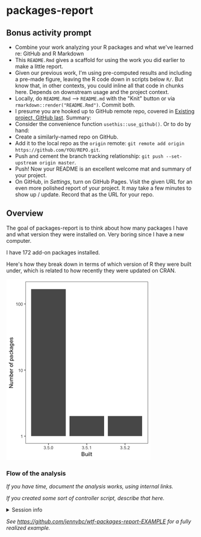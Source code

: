 
<!-- README.md is generated from README.Rmd. Please edit that file -->
packages-report
===============

Bonus activity prompt
---------------------

-   Combine your work analyzing your R packages and what we've learned re: GitHub and R Markdown
-   This `README.Rmd` gives a scaffold for using the work you did earlier to make a little report.
-   Given our previous work, I'm using pre-computed results and including a pre-made figure, leaving the R code down in scripts below `R/`. But know that, in other contexts, you could inline all that code in chunks here. Depends on downstream usage and the project context.
-   Locally, do `README.Rmd` --&gt; `README.md` with the "Knit" button or via `rmarkdown::render("README.Rmd")`. Commit both.
-   I presume you are hooked up to GitHub remote repo, covered in [Existing project, GitHub last](https://happygitwithr.com/existing-github-last.html). Summary:
-   Consider the convenience function `usethis::use_github()`. Or to do by hand:
-   Create a similarly-named repo on GitHub.
-   Add it to the local repo as the `origin` remote: `git remote add origin https://github.com/YOU/REPO.git`.
-   Push and cement the branch tracking relationship: `git push --set-upstream origin master`.
-   Push! Now your README is an excellent welcome mat and summary of your project.
-   On GitHub, in *Settings*, turn on GitHub Pages. Visit the given URL for an even more polished report of your project. It may take a few minutes to show up / update. Record that as the URL for your repo.

Overview
--------

The goal of packages-report is to think about how many packages I have and what version they were installed on. Very boring since I have a new computer.

I have 172 add-on packages installed.

Here's how they break down in terms of which version of R they were built under, which is related to how recently they were updated on CRAN.

![](shhh-secret-for-later-README_files/figure-markdown_github/unnamed-chunk-2-1.png)

### Flow of the analysis

*If you have time, document the analysis works, using internal links.*

*If you created some sort of controller script, describe that here.*

<details>

<summary>Session info</summary>

``` r
devtools::session_info()
#> Session info -------------------------------------------------------------
#>  setting  value                       
#>  version  R version 3.5.2 (2018-12-20)
#>  system   x86_64, darwin15.6.0        
#>  ui       X11                         
#>  language (EN)                        
#>  collate  en_CA.UTF-8                 
#>  tz       America/Winnipeg            
#>  date     2019-01-16
#> Packages -----------------------------------------------------------------
#>  package    * version date       source         
#>  assertthat   0.2.0   2017-04-11 CRAN (R 3.5.0) 
#>  backports    1.1.2   2017-12-13 CRAN (R 3.5.0) 
#>  base       * 3.5.2   2018-12-22 local          
#>  bindr        0.1.1   2018-03-13 CRAN (R 3.5.0) 
#>  bindrcpp   * 0.2.2   2018-03-29 CRAN (R 3.5.0) 
#>  broom        0.5.0   2018-07-17 CRAN (R 3.5.0) 
#>  cellranger   1.1.0   2016-07-27 CRAN (R 3.5.0) 
#>  cli          1.0.0   2017-11-05 CRAN (R 3.5.0) 
#>  colorspace   1.3-2   2016-12-14 CRAN (R 3.5.0) 
#>  compiler     3.5.2   2018-12-22 local          
#>  crayon       1.3.4   2017-09-16 CRAN (R 3.5.0) 
#>  datasets   * 3.5.2   2018-12-22 local          
#>  devtools   * 1.13.6  2018-06-27 CRAN (R 3.5.0) 
#>  digest       0.6.16  2018-08-22 CRAN (R 3.5.0) 
#>  dplyr      * 0.7.8   2018-11-10 cran (@0.7.8)  
#>  evaluate     0.11    2018-07-17 CRAN (R 3.5.0) 
#>  forcats    * 0.3.0   2018-02-19 CRAN (R 3.5.0) 
#>  fs         * 1.2.6   2018-08-23 CRAN (R 3.5.0) 
#>  ggplot2    * 3.0.0   2018-07-03 CRAN (R 3.5.0) 
#>  glue         1.3.0   2018-07-17 CRAN (R 3.5.0) 
#>  graphics   * 3.5.2   2018-12-22 local          
#>  grDevices  * 3.5.2   2018-12-22 local          
#>  grid         3.5.2   2018-12-22 local          
#>  gtable       0.2.0   2016-02-26 CRAN (R 3.5.0) 
#>  haven        2.0.0   2018-11-22 CRAN (R 3.5.0) 
#>  here       * 0.1     2017-05-28 CRAN (R 3.5.0) 
#>  hms          0.4.2   2018-03-10 CRAN (R 3.5.0) 
#>  htmltools    0.3.6   2017-04-28 CRAN (R 3.5.0) 
#>  httr         1.3.1   2017-08-20 CRAN (R 3.5.0) 
#>  jsonlite     1.5     2017-06-01 CRAN (R 3.5.0) 
#>  knitr        1.20    2018-02-20 CRAN (R 3.5.0) 
#>  lattice      0.20-38 2018-11-04 CRAN (R 3.5.2) 
#>  lazyeval     0.2.1   2017-10-29 CRAN (R 3.5.0) 
#>  lubridate    1.7.4   2018-04-11 CRAN (R 3.5.0) 
#>  magrittr     1.5     2014-11-22 CRAN (R 3.5.0) 
#>  memoise      1.1.0   2017-04-21 CRAN (R 3.5.0) 
#>  methods    * 3.5.2   2018-12-22 local          
#>  modelr       0.1.2   2018-05-11 CRAN (R 3.5.0) 
#>  munsell      0.5.0   2018-06-12 CRAN (R 3.5.0) 
#>  nlme         3.1-137 2018-04-07 CRAN (R 3.5.2) 
#>  pillar       1.3.0   2018-07-14 CRAN (R 3.5.0) 
#>  pkgconfig    2.0.2   2018-08-16 CRAN (R 3.5.0) 
#>  plyr         1.8.4   2016-06-08 CRAN (R 3.5.0) 
#>  purrr      * 0.2.5   2018-05-29 CRAN (R 3.5.0) 
#>  R6           2.3.0   2018-10-04 cran (@2.3.0)  
#>  Rcpp         1.0.0   2018-11-07 cran (@1.0.0)  
#>  readr      * 1.3.1   2018-12-21 CRAN (R 3.5.0) 
#>  readxl       1.2.0   2018-12-19 CRAN (R 3.5.0) 
#>  rlang        0.3.0.1 2018-10-25 cran (@0.3.0.1)
#>  rmarkdown    1.10    2018-06-11 CRAN (R 3.5.0) 
#>  rprojroot    1.3-2   2018-01-03 CRAN (R 3.5.0) 
#>  rstudioapi   0.7     2017-09-07 CRAN (R 3.5.0) 
#>  rvest        0.3.2   2016-06-17 CRAN (R 3.5.0) 
#>  scales       1.0.0   2018-08-09 CRAN (R 3.5.0) 
#>  stats      * 3.5.2   2018-12-22 local          
#>  stringi      1.2.4   2018-07-20 CRAN (R 3.5.0) 
#>  stringr    * 1.3.1   2018-05-10 CRAN (R 3.5.0) 
#>  tibble     * 1.4.2   2018-01-22 CRAN (R 3.5.0) 
#>  tidyr      * 0.8.1   2018-05-18 CRAN (R 3.5.0) 
#>  tidyselect   0.2.5   2018-10-11 cran (@0.2.5)  
#>  tidyverse  * 1.2.1   2017-11-14 CRAN (R 3.5.0) 
#>  tools        3.5.2   2018-12-22 local          
#>  usethis    * 1.4.0   2018-08-14 CRAN (R 3.5.0) 
#>  utils      * 3.5.2   2018-12-22 local          
#>  withr        2.1.2   2018-03-15 CRAN (R 3.5.0) 
#>  xml2         1.2.0   2018-01-24 CRAN (R 3.5.0) 
#>  yaml         2.2.0   2018-07-25 CRAN (R 3.5.0)
```

</details>

*See <https://github.com/jennybc/wtf-packages-report-EXAMPLE> for a fully realized example.*

